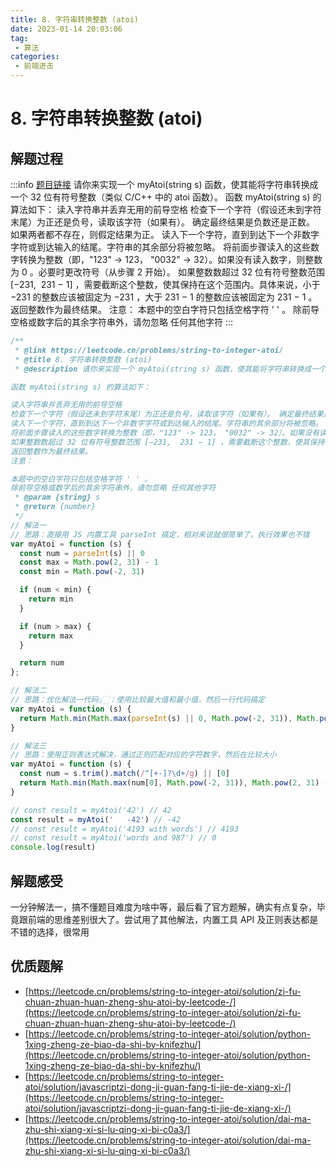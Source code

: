 ```yaml
---
title: 8. 字符串转换整数 (atoi)
date: 2023-01-14 20:03:06
tag:
 - 算法
categories:
 - 前端进击
---
```

# 8. 字符串转换整数 (atoi)
## 解题过程
:::info
[题目链接](https://leetcode.cn/problems/string-to-integer-atoi/)
请你来实现一个 myAtoi(string s) 函数，使其能将字符串转换成一个 32 位有符号整数（类似 C/C++ 中的 atoi 函数）。
函数 myAtoi(string s) 的算法如下：
读入字符串并丢弃无用的前导空格
检查下一个字符（假设还未到字符末尾）为正还是负号，读取该字符（如果有）。 确定最终结果是负数还是正数。 如果两者都不存在，则假定结果为正。
读入下一个字符，直到到达下一个非数字字符或到达输入的结尾。字符串的其余部分将被忽略。
将前面步骤读入的这些数字转换为整数（即，"123" -> 123， "0032" -> 32）。如果没有读入数字，则整数为 0 。必要时更改符号（从步骤 2 开始）。
如果整数数超过 32 位有符号整数范围 [−231,  231 − 1] ，需要截断这个整数，使其保持在这个范围内。具体来说，小于 −231 的整数应该被固定为 −231 ，大于 231 − 1 的整数应该被固定为 231 − 1 。
返回整数作为最终结果。
注意：
本题中的空白字符只包括空格字符 ' ' 。
除前导空格或数字后的其余字符串外，请勿忽略 任何其他字符
:::
```javascript
/**
 * @link https://leetcode.cn/problems/string-to-integer-atoi/
 * @title 8. 字符串转换整数 (atoi)
 * @description 请你来实现一个 myAtoi(string s) 函数，使其能将字符串转换成一个 32 位有符号整数（类似 C/C++ 中的 atoi 函数）。

函数 myAtoi(string s) 的算法如下：

读入字符串并丢弃无用的前导空格
检查下一个字符（假设还未到字符末尾）为正还是负号，读取该字符（如果有）。 确定最终结果是负数还是正数。 如果两者都不存在，则假定结果为正。
读入下一个字符，直到到达下一个非数字字符或到达输入的结尾。字符串的其余部分将被忽略。
将前面步骤读入的这些数字转换为整数（即，"123" -> 123， "0032" -> 32）。如果没有读入数字，则整数为 0 。必要时更改符号（从步骤 2 开始）。
如果整数数超过 32 位有符号整数范围 [−231,  231 − 1] ，需要截断这个整数，使其保持在这个范围内。具体来说，小于 −231 的整数应该被固定为 −231 ，大于 231 − 1 的整数应该被固定为 231 − 1 。
返回整数作为最终结果。
注意：

本题中的空白字符只包括空格字符 ' ' 。
除前导空格或数字后的其余字符串外，请勿忽略 任何其他字符
 * @param {string} s
 * @return {number}
 */
// 解法一
// 思路：直接用 JS 内置工具 parseInt 搞定，相对来说就很简单了，执行效果也不错
var myAtoi = function (s) {
  const num = parseInt(s) || 0
  const max = Math.pow(2, 31) - 1
  const min = Math.pow(-2, 31)

  if (num < min) {
    return min
  }

  if (num > max) {
    return max
  }

  return num
};

// 解法二
// 思路：优化解法一代码👆🏻：使用比较最大值和最小值，然后一行代码搞定
var myAtoi = function (s) {
  return Math.min(Math.max(parseInt(s) || 0, Math.pow(-2, 31)), Math.pow(2, 31) - 1)
}

// 解法三
// 思路：使用正则表达式解决，通过正则匹配对应的字符数字，然后在比较大小
var myAtoi = function (s) {
  const num = s.trim().match(/^[+-]?\d+/g) || [0]
  return Math.min(Math.max(num[0], Math.pow(-2, 31)), Math.pow(2, 31) - 1)
}

// const result = myAtoi('42') // 42
const result = myAtoi('   -42') // -42
// const result = myAtoi('4193 with words') // 4193
// const result = myAtoi('words and 987') // 0
console.log(result)
```
## 解题感受
一分钟解法一，搞不懂题目难度为啥中等，最后看了官方题解，确实有点复杂，毕竟跟前端的思维差别很大了。尝试用了其他解法，内置工具 API 及正则表达都是不错的选择，很常用
## 优质题解

- [https://leetcode.cn/problems/string-to-integer-atoi/solution/zi-fu-chuan-zhuan-huan-zheng-shu-atoi-by-leetcode-/](https://leetcode.cn/problems/string-to-integer-atoi/solution/zi-fu-chuan-zhuan-huan-zheng-shu-atoi-by-leetcode-/)
- [https://leetcode.cn/problems/string-to-integer-atoi/solution/python-1xing-zheng-ze-biao-da-shi-by-knifezhu/](https://leetcode.cn/problems/string-to-integer-atoi/solution/python-1xing-zheng-ze-biao-da-shi-by-knifezhu/)
- [https://leetcode.cn/problems/string-to-integer-atoi/solution/javascriptzi-dong-ji-guan-fang-ti-jie-de-xiang-xi-/](https://leetcode.cn/problems/string-to-integer-atoi/solution/javascriptzi-dong-ji-guan-fang-ti-jie-de-xiang-xi-/)
- [https://leetcode.cn/problems/string-to-integer-atoi/solution/dai-ma-zhu-shi-xiang-xi-si-lu-qing-xi-bi-c0a3/](https://leetcode.cn/problems/string-to-integer-atoi/solution/dai-ma-zhu-shi-xiang-xi-si-lu-qing-xi-bi-c0a3/)
